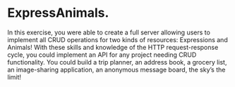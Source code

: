 # ExpressAnimals.
In this exercise, you were able to create a full server allowing users to implement all CRUD operations for two kinds of resources: Expressions and Animals! With these skills and knowledge of the HTTP request-response cycle, you could implement an API for any project needing CRUD functionality. You could build a trip planner, an address book, a grocery list, an image-sharing application, an anonymous message board, the sky’s the limit!
